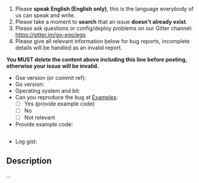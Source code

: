 1. Please **speak English (English only)**, this is the language everybody of us can speak and write.
2. Please take a moment to **search** that an issue **doesn't already exist**.
3. Please ask questions or config/deploy problems on our Gitter channel: https://gitter.im/go-ego/ego
4. Please give all relevant information below for bug reports, incomplete details will be handled as an invalid report.

**You MUST delete the content above including this line before posting, otherwise your issue will be invalid.**

- Gse version (or commit ref):
- Go version:
- Operating system and bit:
- Can you reproduce the bug at [Examples](https://github.com/go-ego/gse/tree/master/examples):
  - [ ] Yes (provide example code)
  - [ ] No
  - [ ] Not relevant
- Provide example code: 

```Go

```
- Log gist:

## Description

...
